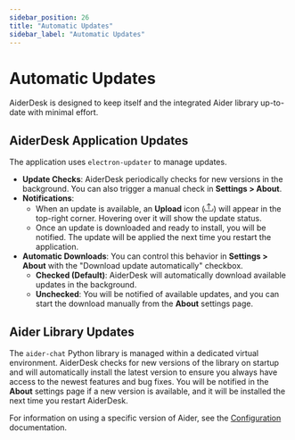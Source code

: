 ```yaml
---
sidebar_position: 26
title: "Automatic Updates"
sidebar_label: "Automatic Updates"
---
```


# Automatic Updates

AiderDesk is designed to keep itself and the integrated Aider library up-to-date with minimal effort.

## AiderDesk Application Updates

The application uses `electron-updater` to manage updates.

- **Update Checks**: AiderDesk periodically checks for new versions in the background. You can also trigger a manual check in **Settings > About**.
- **Notifications**:
    - When an update is available, an **Upload** icon (<svg xmlns="http://www.w3.org/2000/svg" width="16" height="16" fill="currentColor" class="bi bi-upload" viewBox="0 0 16 16"><path d="M.5 9.9a.5.5 0 0 1 .5.5v2.5a1 1 0 0 0 1 1h12a1 1 0 0 0 1-1v-2.5a.5.5 0 0 1 1 0v2.5a2 2 0 0 1-2 2H2a2 2 0 0 1-2-2v-2.5a.5.5 0 0 1 .5-.5z"/><path d="M7.646 1.146a.5.5 0 0 1 .708 0l3 3a.5.5 0 0 1-.708.708L8.5 2.707V11.5a.5.5 0 0 1-1 0V2.707L5.354 4.854a.5.5 0 1 1-.708-.708l3-3z"/></svg>) will appear in the top-right corner. Hovering over it will show the update status.
    - Once an update is downloaded and ready to install, you will be notified. The update will be applied the next time you restart the application.
- **Automatic Downloads**: You can control this behavior in **Settings > About** with the "Download update automatically" checkbox.
    - **Checked (Default)**: AiderDesk will automatically download available updates in the background.
    - **Unchecked**: You will be notified of available updates, and you can start the download manually from the **About** settings page.

## Aider Library Updates

The `aider-chat` Python library is managed within a dedicated virtual environment. AiderDesk checks for new versions of the library on startup and will automatically install the latest version to ensure you always have access to the newest features and bug fixes. You will be notified in the **About** settings page if a new version is available, and it will be installed the next time you restart AiderDesk.

For information on using a specific version of Aider, see the [Configuration](./configuration.md) documentation.
